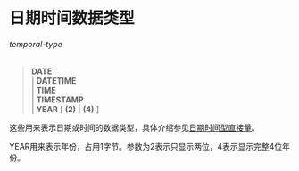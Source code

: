 # 日期时间数据类型

###### temporal-type  
> **DATE**  
| **DATETIME**  
| **TIME**  
| **TIMESTAMP**  
| **YEAR** [ **(2)** | **(4)** ]

这些用来表示日期或时间的数据类型，具体介绍参见[日期时间型直接量](../expression/literal.md#日期时间型直接量)。

YEAR用来表示年份，占用1字节。参数为2表示只显示两位，4表示显示完整4位年份。